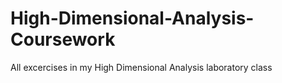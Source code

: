 # High-Dimensional-Analysis-Coursework
All excercises in my High Dimensional Analysis laboratory class
